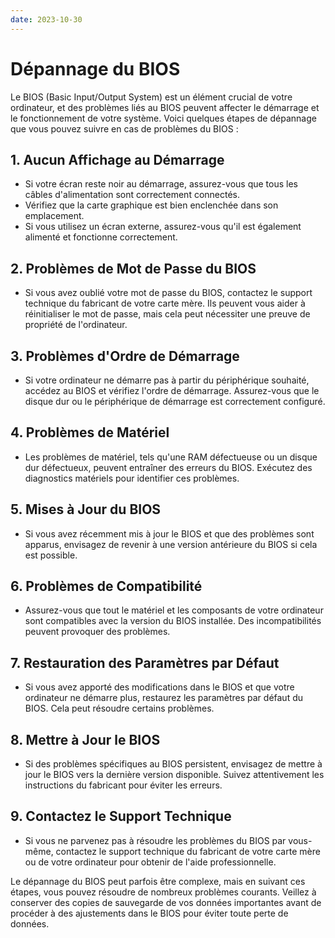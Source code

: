 ```yaml
---
date: 2023-10-30
---
```

# Dépannage du BIOS

Le BIOS (Basic Input/Output System) est un élément crucial de votre ordinateur, et des problèmes liés au BIOS peuvent affecter le démarrage et le fonctionnement de votre système. Voici quelques étapes de dépannage que vous pouvez suivre en cas de problèmes du BIOS :

## 1. Aucun Affichage au Démarrage

- Si votre écran reste noir au démarrage, assurez-vous que tous les câbles d'alimentation sont correctement connectés.
- Vérifiez que la carte graphique est bien enclenchée dans son emplacement.
- Si vous utilisez un écran externe, assurez-vous qu'il est également alimenté et fonctionne correctement.

## 2. Problèmes de Mot de Passe du BIOS

- Si vous avez oublié votre mot de passe du BIOS, contactez le support technique du fabricant de votre carte mère. Ils peuvent vous aider à réinitialiser le mot de passe, mais cela peut nécessiter une preuve de propriété de l'ordinateur.

## 3. Problèmes d'Ordre de Démarrage

- Si votre ordinateur ne démarre pas à partir du périphérique souhaité, accédez au BIOS et vérifiez l'ordre de démarrage. Assurez-vous que le disque dur ou le périphérique de démarrage est correctement configuré.

## 4. Problèmes de Matériel

- Les problèmes de matériel, tels qu'une RAM défectueuse ou un disque dur défectueux, peuvent entraîner des erreurs du BIOS. Exécutez des diagnostics matériels pour identifier ces problèmes.

## 5. Mises à Jour du BIOS

- Si vous avez récemment mis à jour le BIOS et que des problèmes sont apparus, envisagez de revenir à une version antérieure du BIOS si cela est possible.

## 6. Problèmes de Compatibilité

- Assurez-vous que tout le matériel et les composants de votre ordinateur sont compatibles avec la version du BIOS installée. Des incompatibilités peuvent provoquer des problèmes.

## 7. Restauration des Paramètres par Défaut

- Si vous avez apporté des modifications dans le BIOS et que votre ordinateur ne démarre plus, restaurez les paramètres par défaut du BIOS. Cela peut résoudre certains problèmes.

## 8. Mettre à Jour le BIOS

- Si des problèmes spécifiques au BIOS persistent, envisagez de mettre à jour le BIOS vers la dernière version disponible. Suivez attentivement les instructions du fabricant pour éviter les erreurs.

## 9. Contactez le Support Technique

- Si vous ne parvenez pas à résoudre les problèmes du BIOS par vous-même, contactez le support technique du fabricant de votre carte mère ou de votre ordinateur pour obtenir de l'aide professionnelle.

Le dépannage du BIOS peut parfois être complexe, mais en suivant ces étapes, vous pouvez résoudre de nombreux problèmes courants. Veillez à conserver des copies de sauvegarde de vos données importantes avant de procéder à des ajustements dans le BIOS pour éviter toute perte de données.

